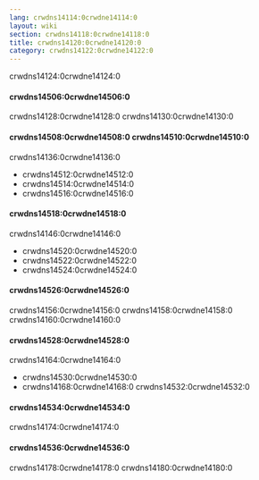 ```yaml
---
lang: crwdns14114:0crwdne14114:0
layout: wiki
section: crwdns14118:0crwdne14118:0
title: crwdns14120:0crwdne14120:0
category: crwdns14122:0crwdne14122:0
---
```


crwdns14124:0crwdne14124:0

#### crwdns14506:0crwdne14506:0
crwdns14128:0crwdne14128:0 crwdns14130:0crwdne14130:0

#### crwdns14508:0crwdne14508:0 crwdns14510:0crwdne14510:0
crwdns14136:0crwdne14136:0
- crwdns14512:0crwdne14512:0
- crwdns14514:0crwdne14514:0
- crwdns14516:0crwdne14516:0

#### crwdns14518:0crwdne14518:0
crwdns14146:0crwdne14146:0
- crwdns14520:0crwdne14520:0
- crwdns14522:0crwdne14522:0
- crwdns14524:0crwdne14524:0

#### crwdns14526:0crwdne14526:0
crwdns14156:0crwdne14156:0 crwdns14158:0crwdne14158:0 crwdns14160:0crwdne14160:0

#### crwdns14528:0crwdne14528:0
crwdns14164:0crwdne14164:0

- crwdns14530:0crwdne14530:0
- crwdns14168:0crwdne14168:0 crwdns14532:0crwdne14532:0

#### crwdns14534:0crwdne14534:0
crwdns14174:0crwdne14174:0

#### crwdns14536:0crwdne14536:0
crwdns14178:0crwdne14178:0 crwdns14180:0crwdne14180:0
